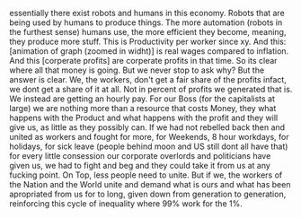 essentially there exist robots and humans in this economy.
Robots that are being used by humans to produce things.
The more automation (robots in the furthest sense) humans use, the more efficient they become, meaning, they produce more stuff.
This is Productivity per worker since xy. And this: [animation of graph (zoomed in widht)] is real wages compared to inflation.
And this [corperate profits] are corperate profits in that time. 
So its clear where all that money is going.
But we never stop to ask why?
But the answer is clear.
We, the workers, don't get a fair share of the profits infact, we dont get a share of it at all. Not in percent of profits we generated that is.
We instead are getting an hourly pay.
For our Boss (for the capitalists at large) we are nothing more than a resource that costs Money, they what happens with the Product and what happens with the profit and they will give us, as little as they possibly can.
If we had not rebelled back then and united as workers and fought for more, for Weekends, 8 hour workdays, for holidays, for sick leave (people behind moon and US still dont all have that) for every little consession our corporate overlords and politicians have given us, we had to fight and beg and they could take it from us at any fucking point.
On Top, less people need to unite. But if we, the workers of the Nation and the World unite and demand what is ours and what has been apropriated from us for to long, given down from generation to generation, reinforcing this cycle of inequality where 99% work for the 1%.